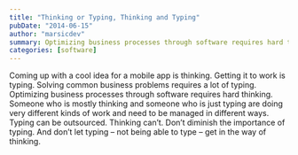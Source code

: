 ```yaml
---
title: "Thinking or Typing, Thinking and Typing"
pubDate: "2014-06-15"
author: "marsicdev"
summary: Optimizing business processes through software requires hard thinking.
categories: [software]
---
```


Coming up with a cool idea for a mobile app is thinking. Getting it to work is typing. Solving common business problems requires a lot of typing. Optimizing business processes through software requires hard thinking. Someone who is mostly thinking and someone who is just typing are doing very different kinds of work and need to be managed in different ways. Typing can be outsourced. Thinking can’t. Don’t diminish the importance of typing. And don’t let typing – not being able to type – get in the way of thinking.
